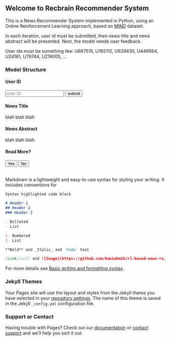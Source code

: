 ## Welcome to Recbrain Recommender System

This is a News Recommender System implemented in Python, using an Online Reinforcement Learning approach, based on [MIND](https://www.microsoft.com/en-us/research/publication/mind-a-large-scale-dataset-for-news-recommendation/) dataset.

In each iteration, user id must be submitted, then news title and news abstract will be presented. Next, the model needs user feedback.

User ids must be something like: U687515, U192112, U629430, U449564, U24161, U79744, U219005, ...

### Model Structure
<h4>User ID</h4>
<input type="text" id="user-id" placeholder="User ID" value=""/>
<button type="submit" id="submit-id">submit</button>
<div>
  <h4 id="news-title">News Title</h4>
  <p id="news-title-p">blah blah blah</p>
  <h4 id="news-abst">News Abstract</h4>
  <p id="news-abst-p">blah blah blah</p>
</div>
<div>
<h4 id="user-response">Read More?</h4>
  <button type="botton" id="yes">Yes</button>  
  <button type="botton" id="no">No</button>
</div>
<br>

Markdown is a lightweight and easy-to-use syntax for styling your writing. It includes conventions for

```markdown
Syntax highlighted code block

# Header 1
## Header 2
### Header 3

- Bulleted
- List

1. Numbered
2. List

**Bold** and _Italic_ and `Code` text

[Link](url) and ![Image](https://github.com/haniehm26/rl-based-news-rs/blob/master/images/logo.png)
```

For more details see [Basic writing and formatting syntax](https://docs.github.com/en/github/writing-on-github/getting-started-with-writing-and-formatting-on-github/basic-writing-and-formatting-syntax).

### Jekyll Themes

Your Pages site will use the layout and styles from the Jekyll theme you have selected in your [repository settings](https://github.com/haniehm26/rl-based-news-rs/settings/pages). The name of this theme is saved in the Jekyll `_config.yml` configuration file.

### Support or Contact

Having trouble with Pages? Check out our [documentation](https://docs.github.com/categories/github-pages-basics/) or [contact support](https://support.github.com/contact) and we’ll help you sort it out.
